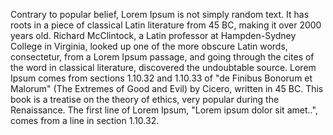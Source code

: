 Contrary to popular belief, Lorem Ipsum is not simply random text. It has roots in a piece of classical Latin 
literature from 45 BC, making it over 2000 years old. Richard McClintock, a Latin professor at Hampden-Sydney 
College in Virginia, looked up one of the more obscure Latin words, consectetur, from a Lorem Ipsum passage, 
and going through the cites of the word in classical literature, discovered the undoubtable source. Lorem 
Ipsum comes from sections 1.10.32 and 1.10.33 of "de Finibus Bonorum et Malorum" (The Extremes of Good and 
Evil) by Cicero, written in 45 BC. This book is a treatise on the theory of ethics, very popular during the 
Renaissance. The first line of Lorem Ipsum, "Lorem ipsum dolor sit amet..", comes from a line in section 1.10.32.    